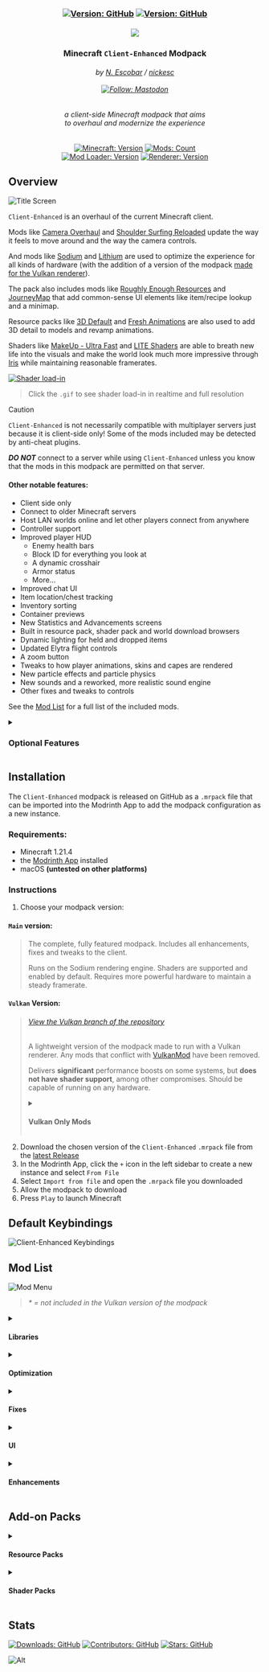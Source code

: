 
<h3 align="center" >
  <!--
  mods color: #1998ca
  fabric color: #dbb69b
  modrinth color: #1bd96a
  github color: brightgreen
  sodium color: #83cc72
  minecraft color: #00AA00
  label color: #505050
  discord color: #5865F2
  mastodon color: #6364FF
  -->

  <div>
    <!-- <a href="https://modrinth.com/modpack/client-enhanced"><img alt="Version: Modrinth" src="https://img.shields.io/modrinth/v/client-enhanced?style=for-the-badge&logo=modrinth&label=Version&labelColor=%23505050&color=%231bd96a"></a> -->
    <a href="https://github.com/nickesc/client-enhanced"><img alt="Version: GitHub" src="https://img.shields.io/github/v/release/nickesc/client-enhanced?include_prereleases&sort=semver&display_name=tag&style=for-the-badge&logo=github&label=Version&labelColor=%23505050&color=brightgreen"></a>
    <a href="https://github.com/nickesc/client-enhanced"><img alt="Version: GitHub" src="https://img.shields.io/github/last-commit/nickesc/client-enhanced?display_timestamp=committer&style=for-the-badge&logo=github&label=Latest&labelColor=%23505050&color=brightgreen"></a>
  </div>
  <br>
  <img src="config/fancymenu/assets/minecraft_title.png">
  <h3 align="center">
    Minecraft <code>Client-Enhanced</code> Modpack
  </h3>
  
  <h6 align="center">
    by <a href="https://nickesc.github.io">N. Escobar</a> / <a href="https://github.com/nickesc">nickesc</a>
    <br><br>
    <a href="https://infosec.exchange/@nickesc"><img alt="Follow: Mastodon" src="https://img.shields.io/mastodon/follow/109578095057040584?domain=infosec.exchange&style=for-the-badge&logo=mastodon&label=Follow&labelColor=%23505050&color=%236364FF"></a>
  </h6>
  <h6 align="center">
    a client-side Minecraft modpack that aims<br>
    to overhaul and modernize the experience
  </h6>
  <div align="center">
    <a href="https://www.minecraft.net/en-us/about-minecraft"><img alt="Minecraft: Version" src="https://img.shields.io/badge/dynamic/json?url=https%3A%2F%2Fgithub.com%2Fnickesc%2Fclient-enhanced%2Fraw%2Frefs%2Ftags%2F1.3.2%2Fconfig%2Ffancymenu%2Fassets%2Fmodpack.json&query=%24.modpack.target_mc_version&style=for-the-badge&label=Minecraft&labelColor=%23505050&color=%2300AA00"></a>
    <a href="https://github.com/nickesc/client-enhanced/tree/main/mods"><img alt="Mods: Count" src="https://img.shields.io/github/directory-file-count/nickesc/client-enhanced/mods?type=file&style=for-the-badge&label=Mods&labelColor=%23505050&color=%231998ca"></a>
    <br>
    <a href="https://fabricmc.net/"><img alt="Mod Loader: Version" src="https://img.shields.io/badge/dynamic/json?url=https%3A%2F%2Fgithub.com%2Fnickesc%2Fclient-enhanced%2Fraw%2Frefs%2Fheads%2Fmain%2Fconfig%2Ffancymenu%2Fassets%2Fmodpack.json&query=%24.modpack.loader&style=for-the-badge&label=Loader&labelColor=%23505050&color=%23dbb69b"></a>
    <a href="https://modrinth.com/mod/sodium"><img alt="Renderer: Version" src="https://img.shields.io/badge/dynamic/json?url=https%3A%2F%2Fgithub.com%2Fnickesc%2Fclient-enhanced%2Fraw%2Frefs%2Fheads%2Fmain%2Fconfig%2Ffancymenu%2Fassets%2Fmodpack.json&query=%24.modpack.renderer&style=for-the-badge&label=Renderer&labelColor=%23505050&color=%2383cc72"></a>
  </div>
</h3>

## Overview

![Title Screen](client-enhanced/img/title-screen.png)

`Client-Enhanced` is an overhaul of the current Minecraft client.

Mods like [Camera Overhaul](https://modrinth.com/mod/cameraoverhaul) and [Shoulder Surfing Reloaded](https://modrinth.com/mod/shoulder-surfing-reloaded) update the way it feels to move around and the way the camera controls. 

And mods like [Sodium](https://modrinth.com/mod/sodium) and [Lithium](https://modrinth.com/mod/lithium) are used to optimize the experience for all kinds of hardware (with the addition of a version of the modpack [made for the Vulkan renderer](#vulkan-version)). 

The pack also includes mods like [Roughly Enough Resources](https://modrinth.com/mod/rei) and [JourneyMap](https://modrinth.com/mod/journeymap) that add common-sense UI elements like item/recipe lookup and a minimap. 

Resource packs like [3D Default](https://modrinth.com/resourcepack/3d-default) and [Fresh Animations](https://modrinth.com/resourcepack/fresh-animations) are also used to add 3D detail to models and revamp animations.

Shaders like [MakeUp - Ultra Fast](https://modrinth.com/shader/makeup-ultra-fast-shaders) and [LITE Shaders](https://modrinth.com/shader/lite-shaders) are able to breath new life into the visuals and make the world look much more impressive through [Iris](https://modrinth.com/mod/iris) while maintaining reasonable framerates.

[![Shader load-in](client-enhanced/img/load-in/optimized.gif)](client-enhanced/img/load-in/load-in.mp4)
> Click the `.gif` to see shader load-in in realtime and full resolution

> [!CAUTION]
> `Client-Enhanced` is not necessarily compatible with multiplayer servers just because it is client-side only! Some of the mods included may be detected by anti-cheat plugins. 
> 
> ***DO NOT*** connect to a server while using `Client-Enhanced` unless you know that the mods in this modpack are permitted on that server.

#### Other notable features:
- Client side only
- Connect to older Minecraft servers
- Host LAN worlds online and let other players connect from anywhere
- Controller support
- Improved player HUD
  - Enemy health bars
  - Block ID for everything you look at
  - A dynamic crosshair
  - Armor status
  - More...
- Improved chat UI
- Item location/chest tracking
- Inventory sorting
- Container previews
- New Statistics and Advancements screens
- Built in resource pack, shader pack and world download browsers
- Dynamic lighting for held and dropped items
- Updated Elytra flight controls
- A zoom button
- Tweaks to how player animations, skins and capes are rendered
- New particle effects and particle physics
- New sounds and a reworked, more realistic sound engine
- Other fixes and tweaks to controls

See the [Mod List](#mod-list) for a full list of the included mods.

<details>
  <summary><h3> Optional Features </h4></summary>

##### Resource Packs
Included in the resource packs are a number of vanilla-adjacent updates to mob models and animations. These are disabled by default, but can be enabled if you want. Make sure they are at the top of the resource pack list if you want to use them. They may impact performance significantly.

There are also alternatives to the container GUI replacements that can be enabled as resource packs instead of Colorful Containers.

##### Shaders
There are a lot of different options for shaders in the Shader Pack menu. To access that menu, press `O`. By default, the MakeUp - Ultra Fast shader is selected, but there are also options for higher end machines and lower end machines.

##### Hotkeys
Many of the enhancements included in this modpack can be toggled using hotkeys:

- Pressing `K` will toggle camera changes, including shaders and particle physics
- Pressing `J` will toggle many HUD elements, including the minimap, armor HUD and block ID
- Pressing `L` will toggle a couple backend changes like sign click-through and some render culling

</details>

## Installation

The `Client-Enhanced` modpack is released on GitHub as a `.mrpack` file that can be imported into the Modrinth App to add the modpack configuration as a new instance.

### Requirements:
- Minecraft 1.21.4
- the [Modrinth App](https://modrinth.com/app) installed
- macOS **(untested on other platforms)**

### Instructions

1. Choose your modpack version:

#### `Main` version:
> The complete, fully featured modpack. Includes all enhancements, fixes and tweaks to the client.
>
> Runs on the Sodium rendering engine. Shaders are supported and enabled by default. Requires more powerful hardware to maintain a steady framerate.

#### `Vulkan` Version:
> ###### [View the Vulkan branch of the repository](https://github.com/nickesc/client-enhanced/tree/vulkan)
> 
> A lightweight version of the modpack made to run with a Vulkan renderer. Any mods that conflict with [VulkanMod](https://modrinth.com/mod/vulkanmod) have been removed.
>
> Delivers **significant** performance boosts on some systems, but **does not have shader support**, among other compromises. Should be capable of running on any hardware.
> 
> <details> 
>   <summary><h4>Vulkan Only Mods</h4></summary>
>
> Mod | Link
> -|-|
> VulkanMod | [Modrinth](https://modrinth.com/mod/vulkanmod)
> FPS Reducer | [Modrinth](https://modrinth.com/mod/fps-reducer)
> LambDynamicLights | [Modrinth](https://modrinth.com/mod/lambdynamiclights)
> 
> </details>

2. Download the chosen version of the `Client-Enhanced` `.mrpack` file from the [latest Release](https://github.com/nickesc/client-enhanced/releases/latest)
3. In the Modrinth App, click the `+` icon in the left sidebar to create a new instance and select `From File`
4. Select `Import from file` and open the `.mrpack` file you downloaded
5. Allow the modpack to download
6. Press `Play` to launch Minecraft

<!--### Updating

To update either version of the modpack, execute the following command in the terminal from the modpack's directory:
```
git pull
```

> [!NOTE]
> Some settings changed by the user may be overwritten during modpack updates -- make backups of your `options.txt` file and `config/` folder if you want to make sure your settings stay the same as they were before the update.
>
> Keep in mind that updated settings are supposed to make the experience better and more enjoyable, especially if new mods are added to the pack.-->

## Default Keybindings

![Client-Enhanced Keybindings](client-enhanced/graphics/keybinds/keyboard-layout.png)

## Mod List

![Mod Menu](client-enhanced/img/mod-menu.png)

> *\* = not included in the Vulkan version of the modpack*

<details> 
  <summary><h4>Libraries</h4></summary>
  
Mod | Link
-|-|
Fabric API | [Modrinth]()
Cloth Config API | [Modrinth](https://modrinth.com/mod/cloth-config)
Mod Menu | [Modrinth](https://modrinth.com/mod/modmenu)
Yet Another Config Lib | [Modrinth](https://modrinth.com/mod/yacl)
Fabric Language Kotlin | [Modrinth](https://modrinth.com/mod/fabric-language-kotlin)
ukulib | [Modrinth](https://modrinth.com/mod/ukulib)
Collective | [Modrinth](https://modrinth.com/mod/collective)
libIPN | [Modrinth](https://modrinth.com/mod/libipn)
Architechtury API | [Modrinth](https://modrinth.com/mod/architectury-api)
UniLib | [Modrinth](https://modrinth.com/mod/unilib)
Balm | [Modrinth](https://modrinth.com/mod/balm)
CICADA | [Modrinth](https://modrinth.com/mod/cicada)
SuperMartijn642's Config Lib | [Modrinth](https://modrinth.com/mod/supermartijn642s-config-lib)
Konkrete | [Modrinth](https://modrinth.com/mod/konkrete)
Melody | [Modrinth](https://modrinth.com/mod/melody)
TCDCommons API | [Modrinth](https://modrinth.com/mod/tcdcommons)
M.R.U | [Modrinth](https://modrinth.com/mod/mru)
Forge Config API Port | [Modrinth](https://modrinth.com/mod/forge-config-api-port)
oωo (owo-lib) | [Modrinth](https://modrinth.com/mod/owo-lib)
TxniLib | [Modrinth](https://modrinth.com/mod/txnilib)
Searchables | [Modrinth](https://modrinth.com/mod/searchables)

</details>

<details> 
  <summary><h4>Optimization</h4></summary>

##### General

Mod | Link
-|-|
Lithium | [Modrinth](https://modrinth.com/mod/lithium)
Ferrite Core | [Modrinth](https://modrinth.com/mod/ferrite-core)
Concurrent Chunk Management Engine | [Modrinth](https://modrinth.com/mod/c2me-fabric)
Modern Fix | [Modrinth](https://modrinth.com/mod/modernfix)
Bad Optimizations | [Modrinth](https://modrinth.com/mod/badoptimizations)
*Dynamic FPS** | [Modrinth](https://modrinth.com/mod/dynamic-fps)
Language Reload | [Modrinth](https://modrinth.com/mod/language-reload)

##### Networking

Mod | Link
-|-|
Krypton | [Modrinth](https://modrinth.com/mod/krypton)
Bad Packets | [Modrinth](https://modrinth.com/mod/badpackets)

##### Visual

Mod | Link
-|-|
*Sodium** | [Modrinth](https://modrinth.com/mod/sodium)
*Sodium Extra** | [Modrinth](https://modrinth.com/mod/sodium-extra)
*Reese's Sodium Options** | [Modrinth](https://modrinth.com/mod/reeses-sodium-options)
*Sodium Options API** | [Modrinth](https://modrinth.com/mod/sodium-options-api)
*Sodium Options Mod Compat** | [Modrinth](https://modrinth.com/mod/sodium-options-mod-compat)
ImmediatelyFast | [Modrinth](https://modrinth.com/mod/immediatelyfast)
Entity Culling | [Modrinth](https://modrinth.com/mod/entityculling)
More Culling | [Modrinth](https://modrinth.com/mod/moreculling)

</details>

<details> 
  <summary><h4>Fixes</h4></summary>
  
Mod | Link
-|-|
Debugify | [Modrinth](https://modrinth.com/mod/debugify) 
Shift-Scroll Fix for macOS | [Modrinth](https://modrinth.com/mod/shift-scroll-fix)
No Resource Pack Warnings | [Modrinth](https://modrinth.com/mod/no-resource-pack-warnings)
Yeetus Experimentus | [Modrinth](https://modrinth.com/mod/yeetus-experimentus)
Axolotl Buckets | [Modrinth](https://modrinth.com/mod/axolotl-buckets)
Better Shields | [Modrinth](https://modrinth.com/mod/bettershields)
Fast IP Ping | [Modrinth](https://modrinth.com/mod/fast-ip-ping)
No Telemetry | [Modrinth](https://modrinth.com/mod/no-telemetry)
GPUTape | [Modrinth](https://modrinth.com/mod/gputape)

</details>

<details> 
  <summary><h4>UI</h4></summary>
  
##### HUD

Mod | Link
-|-|
Jade | [Modrinth](https://modrinth.com/mod/jade)
JourneyMap | [Modrinth](https://modrinth.com/mod/journeymap)
JourneyMap Web Map | [Modrinth](https://modrinth.com/mod/journeymap-web-map)
Ayame PaperDoll | [Modrinth](https://modrinth.com/mod/ayame-paperdoll)
uku's Armor HUD | [Modrinth](https://modrinth.com/mod/ukus-armor-hud)
Dynamic Crosshair | [Modrinth](https://modrinth.com/mod/dynamiccrosshair)
Appleskin | [Modrinth](https://modrinth.com/mod/appleskin)
Detail Armor Bar | [Modrinth](https://modrinth.com/mod/detail-armor-bar)
Better Mount HUD | [Modrinth](https://modrinth.com/mod/better-mount-hud)
Raised | [Modrinth](https://modrinth.com/mod/raised)
Chest Tracker | [Modrinth](https://modrinth.com/mod/chest-tracker)
Health Indicators | [Modrinth](https://modrinth.com/mod/health-indicators)
Provi's Health Bars | [Modrinth](https://modrinth.com/mod/provis-health-bars)
What Did I Just Kill? | [Modrinth](https://modrinth.com/mod/what-did-i-just-kill)
Status Effect Bars | [Modrinth](https://modrinth.com/mod/status-effect-bars)
Current Music Track | [Modrinth](https://modrinth.com/mod/current-game-music-track)
Better Ping Display | [Modrinth](https://modrinth.com/mod/better-ping-display-fabric)
Colorful Subtitles | [Modrinth](https://modrinth.com/mod/colorful-subtitles)
Toggle Subtitles | [Modrinth](https://modrinth.com/mod/toggle-subtitles)

##### Inventory

Mod | Link
-|-|
Roughly Enough Resources | [Modrinth](https://modrinth.com/mod/rei)
Just Enough Breeding | [Modrinth](https://modrinth.com/mod/justenoughbreeding)
Inventory Profiles Next | [Modrinth](https://modrinth.com/mod/inventory-profiles-next)
Peek | [Modrinth](https://modrinth.com/mod/peek)
Durability Tooltip | [Modrinth](https://modrinth.com/mod/durability-tooltip)
Persistent Inventory Search | [Modrinth](https://modrinth.com/mod/persistent-inventory-search)

##### Chat

Mod | Link
-|-|
Chat Patches | [Modrinth](https://modrinth.com/mod/chatpatches)
Chat Notify | [Modrinth](https://modrinth.com/mod/chatnotify)
Chat Heads | [Modrinth](https://modrinth.com/mod/chat-heads)
Chat Animation | [Modrinth](https://modrinth.com/mod/chatanimation)
Chat Signing Hider | [Modrinth](https://modrinth.com/mod/chat-signing-hider)

##### Window

Mod | Link
-|-|
FancyMenu | [Modrinth](https://modrinth.com/mod/fancymenu)
Dark Loading Screen | [Modrinth](https://modrinth.com/mod/dark-loading-screen)
Resourcify | [Modrinth](https://modrinth.com/mod/resourcify)
Better Statistics Screen | [Modrinth](https://modrinth.com/mod/better-stats/gallery)
Better Advancements | [Modrinth](https://modrinth.com/mod/better-advancements)
Better Command Block UI | [Modrinth](https://modrinth.com/mod/bettercommandblockui)
BetterF3 | [Modrinth](https://modrinth.com/mod/betterf3)
Blur+ | [Modrinth](https://modrinth.com/mod/blur-plus)
Server Country Flags | [Modrinth](https://modrinth.com/mod/server-country-flags)
World Play Time | [Modrinth](https://modrinth.com/mod/world-play-time)
Cursor Anchor | [Modrinth](https://modrinth.com/mod/cursor-anchor)
Smooth Scrolling | [Modrinth](https://modrinth.com/mod/smooth-scroll)
*Cubes Without Borders** | [Modrinth](https://modrinth.com/mod/cubes-without-borders)

</details>

<details> 
  <summary><h4>Enhancements</h4></summary>
  
##### Player

Mod | Link
-|-|
Not Enough Animations | [Modrinth](https://modrinth.com/mod/not-enough-animations)
3D Skin Layers | [Modrinth](https://modrinth.com/mod/3dskinlayers)
Wavey Capes | [Modrinth](https://modrinth.com/mod/wavey-capes)
Capes | [Modrinth](https://modrinth.com/mod/capes)
*YDM's Weapon Master** | [Modrinth](https://modrinth.com/mod/weaponmaster)

##### Camera

Mod | Link
-|-|
Camera Overhaul | [Modrinth](https://modrinth.com/mod/cameraoverhaul)
Shoulder Surfing Reloaded | [Modrinth](https://modrinth.com/mod/shoulder-surfing-reloaded)
First-person Model | [Modrinth](https://modrinth.com/mod/first-person-model)
Do a Barrel Roll | [Modrinth](https://modrinth.com/mod/do-a-barrel-roll)
DeathView | [Modrinth](https://modrinth.com/mod/deathview)
Full Brightness Toggle | [Modrinth](https://modrinth.com/mod/full-brightness-toggle)
Zoomify | [Modrinth](https://modrinth.com/mod/zoomify)
*Fabrishot** | [Modrinth](https://modrinth.com/mod/fabrishot)

##### Visual

Mod | Link
-|-|
*Physics Mod** | [Modrinth](https://modrinth.com/mod/physicsmod)
Visuality | [Modrinth](https://modrinth.com/mod/visuality)
Particular | [Modrinth](https://modrinth.com/mod/particular)
Falling Leaves | [Modrinth](https://modrinth.com/mod/fallingleaves)
Make Bubbles Pop | [Modrinth](https://modrinth.com/mod/make_bubbles_pop)
Fog | [Modrinth](https://modrinth.com/mod/fog)
*Explosive Enhancement** | [Modrinth](https://modrinth.com/mod/explosive-enhancement)
*Chunks Fade In** | [Modrinth](https://modrinth.com/mod/chunks-fade-in)
cat_jam | [Modrinth](https://modrinth.com/mod/cat_jam)

##### Optifine Alternatives

Mod | Link
-|-|
*Puzzle** | [Modrinth](https://modrinth.com/mod/puzzle)
*Iris** | [Modrinth](https://modrinth.com/mod/iris)
Entity Texture Features | [Modrinth](https://modrinth.com/mod/entitytexturefeatures)
Entity Model Features | [Modrinth](https://modrinth.com/mod/entity-model-features)
Continuity | [Modrinth](https://modrinth.com/mod/continuity)
OptiGUI | [Modrinth](https://modrinth.com/mod/optigui)
Sodium Dynamic Lights | [Modrinth](https://modrinth.com/mod/sodium-dynamic-lights)
Capes | [Modrinth](https://modrinth.com/mod/capes)

##### Sound

Mod | Link
-|-|
Sound Physics Remastered | [Modrinth](https://modrinth.com/mod/sound-physics-remastered)
Sounds | [Modrinth](https://modrinth.com/mod/sound)
Sound Controller | [Modrinth](https://modrinth.com/mod/sound-controller)
Pling | [Modrinth](https://modrinth.com/mod/pling)

##### Controls

Mod | Link
-|-|
Controlify | [Modrinth](https://modrinth.com/mod/controlify)
ClickThrough Plus | [Modrinth](https://modrinth.com/mod/clickthrough+)
Client Tweaks | [Modrinth](https://modrinth.com/mod/client-tweaks)
Mouse Tweaks | [Modrinth](https://modrinth.com/mod/mouse-tweaks)

##### Commands

Mod | Link
-|-|
Mods Command | [Modrinth](https://modrinth.com/mod/searchables)
Simple Item Editor | [Modrinth](https://modrinth.com/mod/simple-item-editor)
Simple Update Checker | [Modrinth](https://modrinth.com/mod/simple-update-checker)

##### Client

Mod | Link
-|-|
e4mc | [Modrinth](https://modrinth.com/mod/e4mc)
Custom LAN | [Modrinth](https://modrinth.com/mod/custom-lan)
ViaFabricPlus | [Modrinth](https://modrinth.com/mod/viafabricplus)
Auth Me | [Modrinth](https://modrinth.com/mod/auth-me)
No Chat Reports | [Modrinth](https://modrinth.com/mod/no-chat-reports)
Not Enough Crashes | [Modrinth](https://modrinth.com/mod/notenoughcrashes)
Too Many Shortcuts | [Modrinth](https://modrinth.com/mod/too-many-shortcuts)
Screenshot Organization | [Modrinth](https://modrinth.com/mod/screenshot-organisation)
CraftPresence | [Modrinth](https://modrinth.com/mod/craftpresence)

</details>

## Add-on Packs

<details> 
  <summary><h4>Resource Packs</h4></summary>

##### 3D Models

Pack | Link
-|-|
3D Default | [Modrinth](https://modrinth.com/resourcepack/3d-default)
3D Models (UltiCraft Sandalone) | [Modrinth](https://modrinth.com/resourcepack/ulticraft-models-3d)
Farm 3D | [Modrinth](https://modrinth.com/resourcepack/farm-3d)
Rounded Trees | [Modrinth](https://modrinth.com/resourcepack/round-trees)
Cubic Sun and Moon | [Modrinth](https://modrinth.com/resourcepack/cubic-sun-moon)
Better Leaves | [Modrinth](https://modrinth.com/resourcepack/betterleaves)
Blue's Better Monsters | [CurseForge](https://www.curseforge.com/minecraft/texture-packs/blues-better-monsters)
Duck Chicken Goose | [CurseForge](https://www.curseforge.com/minecraft/texture-packs/allfowl)
Better Cats | [CurseForge](https://www.curseforge.com/minecraft/texture-packs/better-cats-minecraft)
Better Rabbits | [CurseForge](https://www.curseforge.com/minecraft/texture-packs/better-rabbits)
Better Pigs | [CurseForge](https://www.curseforge.com/minecraft/texture-packs/better-pigs)
Better Wolves | [CurseForge](https://www.curseforge.com/minecraft/texture-packs/better-wolves)

##### Animations

Pack | Link
-|-|
Fresh Animations | [Modrinth](https://modrinth.com/resourcepack/fresh-animations)
Fresh Animations - Extensions | [Modrinth](https://modrinth.com/resourcepack/fresh-animations-extensions)
Better Flame Particles | [Modrinth](https://modrinth.com/resourcepack/better-flame-particles)

##### GUI

Pack | Link
-|-|
Colorful Containers GUI | [Modrinth](https://modrinth.com/resourcepack/colourful-containers-gui)
Recolorful Containers | [Modrinth](https://modrinth.com/resourcepack/recolourful-containers-gui/)
Unique Dark | [Modrinth](https://modrinth.com/resourcepack/unique-dark)
Low Shield | [Modrinth](https://modrinth.com/resourcepack/low-shield-pack)
Low On Fire | [Modrinth](https://modrinth.com/resourcepack/low-on-fire)
Rybo's Enhanced GUI | [Planet Minecraft](https://www.planetminecraft.com/texture-pack/rybo-s-enhanced-gui/)
Caves & Cliffs Panorama | [CurseForge](https://www.curseforge.com/minecraft/texture-packs/the-1-18-panorama)

##### CTM

Pack | Link
-|-|
CTM Overhaul | [Modrinth]()
It's All Connected | [Modrinth](https://modrinth.com/resourcepack/its-all-connected)

</details>

<details> 
  <summary><h4>Shader Packs</h4></summary>
  
Pack | Link
-|-|
MakeUp - Ultra Fast | [Modrinth](https://modrinth.com/shader/makeup-ultra-fast-shaders)
LITE Shaders | [Modrinth](https://modrinth.com/shader/lite-shaders)
Super Duper Vanilla | [Modrinth](https://modrinth.com/shader/super-duper-vanilla)
Bloop Shaders | [Modrinth](https://modrinth.com/shader/bloop-shaders)
BSL Shaders | [Modrinth](https://modrinth.com/shader/bsl-shaders)
BSL Shaders - Classic | [Modrinth](https://modrinth.com/shader/bsl-shaders-classic)
Complementary Shaders - Unbound | [Modrinth](https://modrinth.com/shader/complementary-unbound)
Complementary Shaders - Reignited | [Modrinth](https://modrinth.com/shader/complementary-reimagined)
Euphoria Patches | [Modrinth](https://modrinth.com/mod/euphoria-patches)
Mellow | [Modrinth](https://modrinth.com/shader/mellow)
Miniature Shader | [Modrinth](https://modrinth.com/shader/miniature-shader)
Licorice Shaders | [Modrinth](https://modrinth.com/shader/liquorice)
Open4ES Renewed | [Modrinth](https://modrinth.com/shader/open4es-renewed)
Simply Upscaled | [Modrinth](https://modrinth.com/shader/simply-upscaled)
Vanilletix Reimagined | [Modrinth](https://modrinth.com/shader/vanilletix)
CH Motion | [Modrinth](https://modrinth.com/shader/ch-motion)
DepthField | [Modrinth](https://modrinth.com/shader/depthfield)

</details>

<!--
## Development:
Development steps are the same as installation until choosing a version.

Instead, clone the repository and install Physics as normal:
```sh
git https://github.com/nickesc/client-enhanced && \
  client-enhanced/scripts/download-physics.sh
```

To work on the Vulkan branch:
```sh
git checkout vulkan
```

And to change back to the Main branch:
```sh
git checkout main && \
  client-enhanced/scripts/download-physics.sh
```

Then proceed with installation instructions.
-->

## Stats
<!--<a href="https://github.com/nickesc/client-enhanced"><img alt="Version: GitHub" src="https://img.shields.io/github/v/release/nickesc/client-enhanced?include_prereleases&sort=semver&display_name=tag&style=for-the-badge&logo=github&label=Version&labelColor=%23505050&color=brightgreen"></a>-->
<a href="https://github.com/nickesc/client-enhanced/releases"><img alt="Downloads: GitHub" src="https://img.shields.io/github/downloads/nickesc/client-enhanced/total?style=for-the-badge&logo=github&label=Downloads&labelColor=%23505050&color=brightgreen"></a>
<a href="https://github.com/nickesc/client-enhanced"><img alt="Contributors: GitHub" src="https://img.shields.io/github/contributors-anon/nickesc/client-enhanced?style=for-the-badge&logo=github&label=Contributors&labelColor=%23505050&color=brightgreen"></a>
<a href="https://github.com/nickesc/client-enhanced"><img alt="Stars: GitHub" src="https://img.shields.io/github/stars/nickesc/client-enhanced?style=for-the-badge&logo=github&label=Stars&labelColor=%23505050&color=brightgreen"></a>

<!--<a href="https://modrinth.com/modpack/client-enhanced"><img alt="Follow: Modrinth" src="https://img.shields.io/modrinth/followers/client-enhanced?style=for-the-badge&logo=modrinth&label=Follow&labelColor=%23505050&color=%231bd96a"></a>
<a href="https://modrinth.com/modpack/client-enhanced/versions"><img alt="Downloads: Modrinth" src="https://img.shields.io/modrinth/dt/client-enhanced?style=for-the-badge&logo=modrinth&label=Downloads&labelColor=%23505050&color=%231bd96a"></a>-->

![Alt](https://repobeats.axiom.co/api/embed/a68a5f78e036702bc7d23e34adea83a7b7b741f5.svg "Repobeats analytics image")
